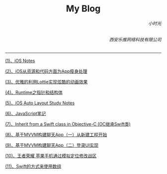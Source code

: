
<h1><center>My Blog</center></h1>

<h6 align='right'>小时光</h6>
<h6  align='right'>西安乐推网络科技有限公司</h6> 


---

[(1)、iOS Notes](https://github.com/dengfeng520/xiaoshiguangBlog/blob/master/iOSNotes.md)

[(2)、iOS从资源和代码方面为App瘦身处理](https://github.com/dengfeng520/xiaoshiguangBlog/blob/master/iOS%E4%BB%8E%E8%B5%84%E6%BA%90%E5%92%8C%E4%BB%A3%E7%A0%81%E6%96%B9%E9%9D%A2%E4%B8%BAApp%E7%98%A6%E8%BA%AB%E5%A4%84%E7%90%86.md)

[(3)、优雅的利用Lottie实现炫酷的动画效果](https://github.com/dengfeng520/xiaoshiguangBlog/blob/master/%E4%BC%98%E9%9B%85%E7%9A%84%E5%88%A9%E7%94%A8Lottie%E5%AE%9E%E7%8E%B0%E7%82%AB%E9%85%B7%E7%9A%84%E5%8A%A8%E7%94%BB%E6%95%88%E6%9E%9C.md)

[(4)、Runtime之指针和结构体](https://github.com/dengfeng520/xiaoshiguangBlog/blob/master/Runtime/Runtime%E4%B9%8B%E6%8C%87%E9%92%88%E5%92%8C%E7%BB%93%E6%9E%84%E4%BD%93.md)

[(5)、iOS Auto Layout Study Notes](https://github.com/dengfeng520/xiaoshiguangBlog/blob/master/AutoLayout/Autolayout.md)

[(6)、JavaScript笔记](https://github.com/dengfeng520/xiaoshiguangBlog/blob/master/VueNotes/JavaScript%E7%AC%94%E8%AE%B0.md)

[(7)、Inherit from a Swift class in Objective-C (OC继承Swift类)](https://dengfeng520.github.io/xiaoshiguangBlog/ReadNotes/OC%E7%BB%A7%E6%89%BFSwift%E7%B1%BB.html)

[(8)、基于MVVM构建聊天App（一）从新建工程开始](https://github.com/dengfeng520/xiaoshiguangBlog/blob/master/RPChat/%E5%9F%BA%E4%BA%8EMVVM%E6%9E%84%E5%BB%BA%E8%81%8A%E5%A4%A9App(%E4%B8%80)%E4%BB%8E....md)

[(9)、基于MVVM构建聊天App（二）登录UI实现](https://github.com/dengfeng520/xiaoshiguangBlog/blob/master/RPChat/%E7%99%BB%E5%BD%95%E7%95%8C%E9%9D%A2UI%E5%AE%9E%E7%8E%B0.md)

[(10)、王者荣耀 苹果手机通过模拟定位修改战区](https://github.com/dengfeng520/xiaoshiguangBlog/blob/master/Other/%E7%8E%8B%E8%80%85%E8%8D%A3%E8%80%80%E4%BF%AE%E6%94%B9%E6%88%98%E5%8C%BA.md)

[(11)、Swift的方式来使用数组](https://github.com/dengfeng520/xiaoshiguangBlog/blob/master/Swift%E8%BF%9B%E9%98%B6%E7%AC%94%E8%AE%B0/Swift%20%E6%95%B0%E7%BB%84.md)

